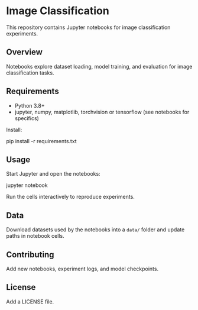 # Image Classification

This repository contains Jupyter notebooks for image classification experiments.

## Overview

Notebooks explore dataset loading, model training, and evaluation for image classification tasks.

## Requirements

- Python 3.8+
- jupyter, numpy, matplotlib, torchvision or tensorflow (see notebooks for specifics)

Install:

   pip install -r requirements.txt

## Usage

Start Jupyter and open the notebooks:

   jupyter notebook

Run the cells interactively to reproduce experiments.

## Data

Download datasets used by the notebooks into a `data/` folder and update paths in notebook cells.

## Contributing

Add new notebooks, experiment logs, and model checkpoints.

## License

Add a LICENSE file.